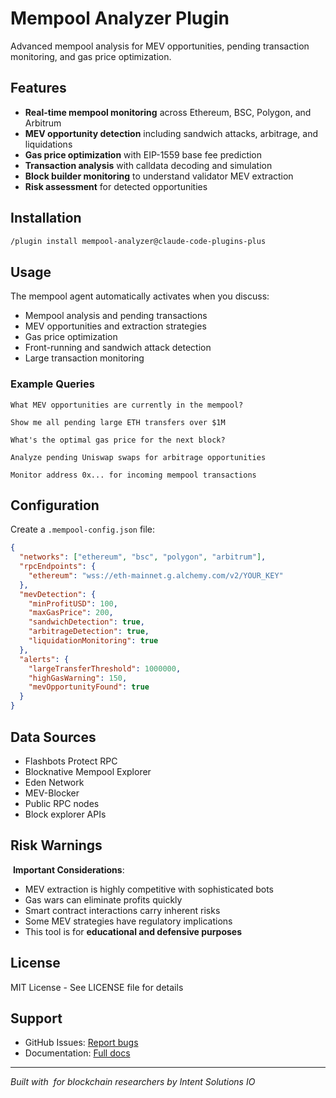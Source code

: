 # Mempool Analyzer Plugin

Advanced mempool analysis for MEV opportunities, pending transaction monitoring, and gas price optimization.

## Features

- **Real-time mempool monitoring** across Ethereum, BSC, Polygon, and Arbitrum
- **MEV opportunity detection** including sandwich attacks, arbitrage, and liquidations
- **Gas price optimization** with EIP-1559 base fee prediction
- **Transaction analysis** with calldata decoding and simulation
- **Block builder monitoring** to understand validator MEV extraction
- **Risk assessment** for detected opportunities

## Installation

```bash
/plugin install mempool-analyzer@claude-code-plugins-plus
```

## Usage

The mempool agent automatically activates when you discuss:
- Mempool analysis and pending transactions
- MEV opportunities and extraction strategies
- Gas price optimization
- Front-running and sandwich attack detection
- Large transaction monitoring

### Example Queries

```
What MEV opportunities are currently in the mempool?

Show me all pending large ETH transfers over $1M

What's the optimal gas price for the next block?

Analyze pending Uniswap swaps for arbitrage opportunities

Monitor address 0x... for incoming mempool transactions
```

## Configuration

Create a `.mempool-config.json` file:

```json
{
  "networks": ["ethereum", "bsc", "polygon", "arbitrum"],
  "rpcEndpoints": {
    "ethereum": "wss://eth-mainnet.g.alchemy.com/v2/YOUR_KEY"
  },
  "mevDetection": {
    "minProfitUSD": 100,
    "maxGasPrice": 200,
    "sandwichDetection": true,
    "arbitrageDetection": true,
    "liquidationMonitoring": true
  },
  "alerts": {
    "largeTransferThreshold": 1000000,
    "highGasWarning": 150,
    "mevOpportunityFound": true
  }
}
```

## Data Sources

- Flashbots Protect RPC
- Blocknative Mempool Explorer
- Eden Network
- MEV-Blocker
- Public RPC nodes
- Block explorer APIs

## Risk Warnings

️ **Important Considerations**:
- MEV extraction is highly competitive with sophisticated bots
- Gas wars can eliminate profits quickly
- Smart contract interactions carry inherent risks
- Some MEV strategies have regulatory implications
- This tool is for **educational and defensive purposes**

## License

MIT License - See LICENSE file for details

## Support

- GitHub Issues: [Report bugs](https://github.com/AndroidNextdoor/stoked-automations/issues)
- Documentation: [Full docs](https://docs.claude-code-plugins.com)

---

*Built with ️ for blockchain researchers by Intent Solutions IO*
